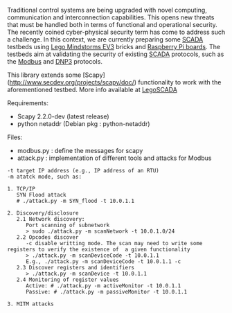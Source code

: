 Traditional control systems are being upgraded with novel computing, communication and interconnection capabilities. This opens new threats that must be handled both in terms of functional and operational security. The recently coined cyber-physical security term has come to address such a challenge. In this context, we are currently preparing some [SCADA](http://en.wikipedia.org/wiki/SCADA) testbeds using [Lego Mindstorms EV3](http://en.wikipedia.org/wiki/Lego_Mindstorms_EV3) bricks and [Raspberry Pi boards](https://en.wikipedia.org/wiki/Raspberry_Pi). The testbeds aim at validating the security of existing [SCADA](http://en.wikipedia.org/wiki/SCADA) protocols, such as the [Modbus](http://en.wikipedia.org/wiki/Modbus) and [DNP3](http://en.wikipedia.org/wiki/DNP3) protocols. 

This library extends some [Scapy] (http://www.secdev.org/projects/scapy/doc/) functionality to work with the aforementioned testbed. More info available at [LegoSCADA](http://www-public.tem-tsp.eu/~garcia_a/web/prototypes/legoscada/)


Requirements:
* Scapy 2.2.0-dev (latest release)
* python netaddr (Debian pkg : python-netaddr)


Files:
* modbus.py : define the messages for scapy
* attack.py : implementation of different tools and attacks for Modbus
```
-t target IP address (e.g., IP address of an RTU)
-m atatck mode, such as:

1. TCP/IP
   SYN Flood attack
   # ./attack.py -m SYN_flood -t 10.0.1.1

2. Discovery/disclosure
   2.1 Network discovery:
      Port scanning of subnetwork
      > sudo ./attack.py -m scanNetwork -t 10.0.1.0/24
   2.2 Opcodes discover
      -c disable writting mode. The scan may need to write some registers to verify the existence of  a given functionality
      > ./attack.py -m scanDeviceCode -t 10.0.1.1
      E.g., ./attack.py -m scanDeviceCode -t 10.0.1.1 -c
   2.3 Discover registers and identifiers
      > ./attack.py -m scanDevice -t 10.0.1.1
   2.4 Monitoring of register values 
      Active: # ./attack.py -m activeMonitor -t 10.0.1.1
      Passive: # ./attack.py -m passiveMonitor -t 10.0.1.1

3. MITM attacks
```


